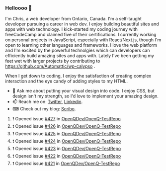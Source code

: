 ### Helloooo 👋

I'm Chris, a web developer from Ontario, Canada. I'm a self-taught developer pursuing a career in web dev. I enjoy building beautiful sites and apps with web technology.
I kick-started my coding journey with freeCodeCamp and claimed five of their certifications.  I currently working on personal projects in JavaScript, especially with React/Next.js, though I'm open to learning other languages and frameworks. I love the web platform and I'm excited by the powerful technolgies which can developers can efficiently build amazing sites and apps with. Lately I've been getting my feet wet with larger projects by contributing to https://github.com/Automattic/wp-calypso .

When I get down to coding, I enjoy the satisfaction of creating complex interaction and the eye candy of adding styles to my HTML. 

- 💬 Ask me about putting your visual design into code. I enjoy CSS, but design isn't my strength, so I'd love to implement your amazing design.
- 📫 Reach me on: [Twitter](https://twitter.com/Christo28120856), [Linkedin](https://www.linkedin.com/in/christopher-stevers-07b9a5204/).
- ⌨ Check out my blog: [Scribo](https://christopherstevers.cf).
<!--
**Christopher-Stevers/Christopher-Stevers** is a ✨ _special_ ✨ repository because its `README.md` (this file) appears on your GitHub profile.

Here are some ideas to get you started:

- 🔭 I’m currently working on ...
- 🌱 I’m currently learning ...
- 👯 I’m looking to collaborate on ...
- 🤔 I’m looking for help with ...
- 😄 Pronouns: ...
- ⚡ Fun fact: ...
-->

<!--START_SECTION:activity-->
1. ❗️ Opened issue [#427](https://github.com/OpenQDev/OpenQ-TestRepo/issues/427) in [OpenQDev/OpenQ-TestRepo](https://github.com/OpenQDev/OpenQ-TestRepo)
2. ❗️ Opened issue [#426](https://github.com/OpenQDev/OpenQ-TestRepo/issues/426) in [OpenQDev/OpenQ-TestRepo](https://github.com/OpenQDev/OpenQ-TestRepo)
3. ❗️ Opened issue [#425](https://github.com/OpenQDev/OpenQ-TestRepo/issues/425) in [OpenQDev/OpenQ-TestRepo](https://github.com/OpenQDev/OpenQ-TestRepo)
4. ❗️ Opened issue [#424](https://github.com/OpenQDev/OpenQ-TestRepo/issues/424) in [OpenQDev/OpenQ-TestRepo](https://github.com/OpenQDev/OpenQ-TestRepo)
5. ❗️ Opened issue [#423](https://github.com/OpenQDev/OpenQ-TestRepo/issues/423) in [OpenQDev/OpenQ-TestRepo](https://github.com/OpenQDev/OpenQ-TestRepo)
6. ❗️ Opened issue [#422](https://github.com/OpenQDev/OpenQ-TestRepo/issues/422) in [OpenQDev/OpenQ-TestRepo](https://github.com/OpenQDev/OpenQ-TestRepo)
7. ❗️ Opened issue [#421](https://github.com/OpenQDev/OpenQ-TestRepo/issues/421) in [OpenQDev/OpenQ-TestRepo](https://github.com/OpenQDev/OpenQ-TestRepo)
<!--END_SECTION:activity-->
